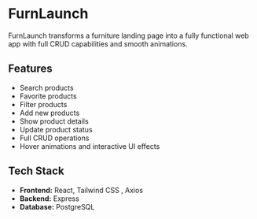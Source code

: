 # FurnLaunch

FurnLaunch transforms a furniture landing page into a fully functional web app with full CRUD capabilities and smooth animations.

## Features
- Search products
- Favorite products
- Filter products
- Add new products
- Show product details
- Update product status
- Full CRUD operations
- Hover animations and interactive UI effects

## Tech Stack
- **Frontend:** React, Tailwind CSS , Axios
- **Backend:** Express  
- **Database:** PostgreSQL
